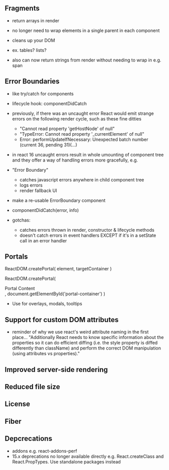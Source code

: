 ## Fragments

- return arrays in render
- no longer need to wrap elements in a single parent in each component
- cleans up your DOM
- ex. tables? lists?

- also can now return strings from render without needing to wrap in e.g. span

## Error Boundaries
- like try/catch for components
- lifecycle hook: componentDidCatch
- previously, if there was an uncaught error React would emit strange errors on the following render cycle, such as these fine ditties
  - "Cannot read property 'getHostNode' of null"
  - "TypeError: Cannot read property '_currentElement' of null"
  - Error: performUpdateIfNecessary: Unexpected batch number (current 36, pending 31)(...)
- in react 16 uncaught errors result in whole umounting of component tree and they offer a way of handling errors more gracefully, e.g.


- "Error Boundary"
  - catches javascript errors anywhere in child component tree
  - logs errors
  - render fallback UI
- make a re-usable ErrorBoundary component
- componentDidCatch(error, info)

- gotchas:
  - catches errors thrown in render, constructor & lifecycle methods
  - doesn't catch errors in event handlers EXCEPT if it's in a setState call in an error handler

## Portals

ReactDOM.createPortal(
  element,
  targetContainer
)

ReactDOM.createPortal(
  <div>Portal Content</div>,
  document.getElementById('portal-container')
)

* Use for overlays, modals, tooltips

## Support for custom DOM attributes
* reminder of why we use react's weird attribute naming in the first place...  "Additionally React needs to know specific information about the properties so it can do efficient diffing (i.e. the style property is diffed differently than className) and perform the correct DOM manipulation (using attributes vs properties)."

## Improved server-side rendering

## Reduced file size

## License

## Fiber

## Depcrecations
- addons e.g. react-addons-perf
- 15.x deprecations no longer available directly e.g. React.createClass and React.PropTypes.  Use standalone packages instead
